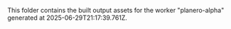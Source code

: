 This folder contains the built output assets for the worker "planero-alpha" generated at 2025-06-29T21:17:39.761Z.